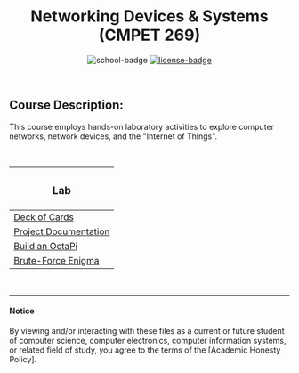 <div align="center">

# Networking Devices & Systems (CMPET 269)

![school-badge]
[![license-badge]][LICENSE]

</div>

<!-- badge info -->
[school-badge]:https://img.shields.io/badge/MJC-CSci%20270-silver?labelColor=royalblue&style=for-the-badge
[license-badge]:https://img.shields.io/github/license/parasiticfrisk/cmpet269?color=informational&&style=for-the-badge
[LICENSE]:LICENSE "MIT License"

<br>

## Course Description:
This course employs hands-on laboratory activities to explore computer networks, network devices, and the "Internet of Things".

<br>

| <h3 align="center">Lab</h3> |
| :-------------------------- |
| [Deck of Cards]             |
| [Project Documentation]     |
| [Build an OctaPi]           |
| [Brute-Force Enigma]        |

<!-- lab quick links -->
[Deck of Cards]:labs/lab01
[Project Documentation]:labs/lab02
[Build an OctaPi]:labs/lab03
[Brute-Force Enigma]:labs/lab04

<br>

---
#### Notice
By viewing and/or interacting with these files as a current or future student of computer science, computer electronics, computer information systems, or related field of study, you agree to the terms of the [Academic Honesty Policy].

[Academic Honestly Policy]:AcademicHonestyPolicy